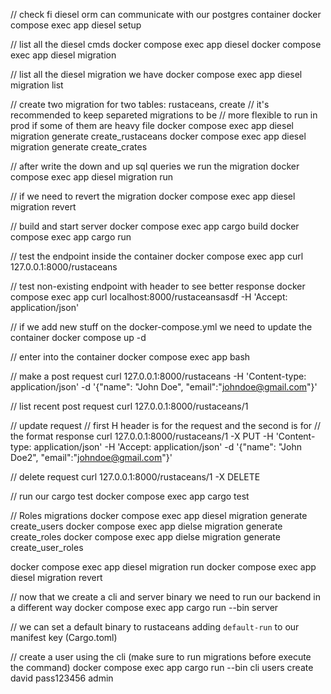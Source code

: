 // check fi diesel orm can communicate with our postgres container
docker compose exec app diesel setup

// list all the diesel cmds
docker compose exec app diesel
docker compose exec app diesel migration

// list all the diesel migration we have
docker compose exec app diesel migration list

// create two migration for two tables: rustaceans, create
// it's recommended to keep separeted migrations to be
// more flexible to run in prod if some of them are heavy file
docker compose exec app diesel migration generate create_rustaceans
docker compose exec app diesel migration generate create_crates

// after write the down and up sql queries we run the migration
docker compose exec app diesel migration run

// if we need to revert the migration
docker compose exec app diesel migration revert

// build and start server
docker compose exec app cargo build
docker compose exec app cargo run

// test the endpoint inside the container
docker compose exec app curl 127.0.0.1:8000/rustaceans

// test non-existing endpoint with header to see better response
docker compose exec app curl localhost:8000/rustaceansasdf -H 'Accept: application/json'

// if we add new stuff on the docker-compose.yml we need to update the container
docker compose up -d

// enter into the container
docker compose exec app bash

// make a post request
curl 127.0.0.1:8000/rustaceans -H 'Content-type:  application/json' -d '{"name": "John Doe", "email":"johndoe@gmail.com"}'

// list recent post request
curl 127.0.0.1:8000/rustaceans/1

// update request
// first H header is for the request and the second is for
// the format response
curl 127.0.0.1:8000/rustaceans/1 -X PUT
-H 'Content-type: application/json'
-H 'Accept: application/json'
-d '{"name": "John Doe2", "email":"johndoe@gmail.com"}'

// delete request
curl 127.0.0.1:8000/rustaceans/1 -X DELETE

// run our cargo test
docker compose exec app cargo test

// Roles migrations
docker compose exec app diesel migration generate create_users
docker compose exec app dielse migration generate create_roles
docker compose exec app dielse migration generate create_user_roles

docker compose exec app diesel migration run
docker compose exec app diesel migration revert

// now that we create a cli and server binary we need to run our backend in a different way
docker compose exec app cargo run --bin server

// we can set a default binary to rustaceans adding `default-run` to our manifest key (Cargo.toml)

// create a user using the cli (make sure to run migrations before execute the command)
docker compose exec app cargo run --bin cli users create david pass123456 admin
